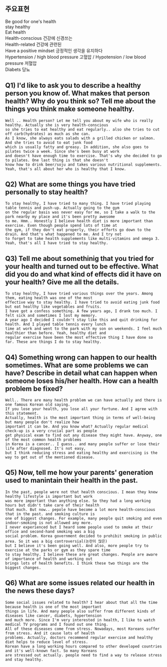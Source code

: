 ## 주요표현
Be good for one's health  
stay healthy  
Eat health  
Health-conscious 건강에 신경쓰는  
Health-related 건강에 관련된  
Have a positive mindset 긍정적인 생각을 유지하다  
Hypertension / high blood pressure 고혈압 / Hypotension / low blood pressure 저혈압  
Diabets 당뇨  
## Q1) I'd like to ask you to describe a healthy person you know of. What makes that person health? Why do you think so? Tell me about the things you think make someone healthy.
```
Well .. Health person? Let me tell you about my wife who is really healthy. Actually she is very health-conscious  
so she tries to eat healthy and eat regularly.. also she tries to cut off carb(hydrates) as much as she can.  
As I know, she always eats salads with a grilled chicken or salmon. And she tries to avoid to eat junk food  
which is usually fatty and greasy. In addition, she also goes to pilates twice a week. Since she's been busy at work
and doesn't have enough time to exercise. That's why she decided to go to pilates. One last thing is that she doesn't
know how to drink beer/soju and takes various nutritional supplements. Yeah, that's all about her who is healthy that I know.
```
## Q2) What are some things you have tried personally to stay health?
```
To stay healthy, I have tried to many thing. I have tried playing table tennis and push-up. Actually going to the gym
on the regular basis was never easy for me, so I take a walk to the park nearby my place and it's been pretty awesome
to me. Hmm.. Honestly I believe health diet is more important than exercise. Even though people spend lots of time at
the gym, if they don't eat properly, their efforts go down to the drain. And that's what happened to me. And I try not
to forget to take health supplements like multi-vitamins and omega 3. Yeah, that's all I have tried to stay healthy.
```
## Q3) Tell me about somethinig that you tried for your health and turned out to be effective. What did you do and what kind of effects did it have on your health? Give me all the details.
```
To stay healthy, I have tried various things over the years. Among them, eating health was one of the most  
effective way to stay healthy. I have tried to avoid eating junk food but eat healthy like vegetables and fruits.  
I have got a confess something. A few years ago, I drank too much. I felt sick and sometimes I lost my memory.
A year ago I decided I couldn't stay like this and quit drinking for health. And I played table tennis every lunch
time at work and went to the park with my son on weekends. I feel much healthier than before. Yeah, healthy diet and
regular exercise have been the most effective thing I have done so far. These are things I do to stay healthy.
```
## Q4) Something wrong can happen to our health sometimes. What are some problems we can have? Describe in detail what can happen when someone loses his/her health. How can a health problem be fixed?
```
Well.. There are many health problem we can have actually and there is one famous Korean old saying.  
If you lose your health, you lose all your fortune. And I agree with this statement.  
Actually, health is the most important thing in terms of well-being but many people don't realize how  
important it can be. And you know what? Actually regular medical check-up is a very crucial part as people  
get physical exam to find out any disease they might have. Anyway, one of the most common health problems  
in Korea is a cancer.. I guess.. and many people suffer or lose their life after diagnosed. It's not easy,
but I think reducing stress and eating healthy and exercising is the way to get out of the mentioned disease.
```
## Q5) Now, tell me how your parents' generation used to manintain their health in the past.
```
In the past, people were not that health conscious. I mean they knew healthy lifestyle is important but work  
was more important than anything else. So they had a long working hours but didn't take care of their health  
that much. But now.. pepole have become a lot more health-conscious that in the past. and smoking culture is  
one of biggest changes. For example, many people quit smoking and even indoor-smoking is not allowed any more.  
I never experienced but I heard some people used to smoke at their office and second-hand smoking was a big  
social problem. Korea government decided to prohibit smoking in public area. So it was a big controversial(논란이 많은)
but I believe it's been going well. And also, more people try to exercise at the parks or gym as they spare time
to stay healthy. I believe these are great changes. People are aware of importance of health and working out  
brings lots of health benefits. I think these two things are the biggest changes.
```
## Q6) What are some issues related our health in the news these days?
```
Some social issues related to health? I hear about that all the time because health is one of the most important  
things in life. And many people also suffer from different kinds of diseases like cancer, diabets, hypertension  
and much more. Since I'm very interested in health, I like to watch medical TV programs and I found out one thing.  
All of these diseases come from stress. Nowadays, most Koreans suffer from stress. And it cause lots of health  
problems. Actually, doctors recommend regular exercise and healthy diet helps to reduce level of stress.  
Korean have a long working hours compared to other developed countries and it's well-known fact. So many Koreans  
are stressed out actually. people need to find a way to release stress and stay healthy.
```
